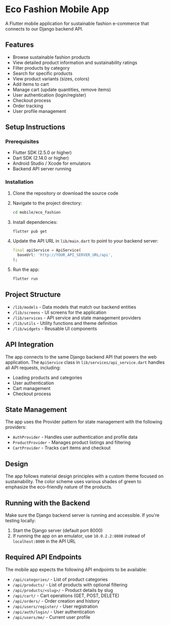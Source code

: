 # Eco Fashion Mobile App

A Flutter mobile application for sustainable fashion e-commerce that connects to our Django backend API.

## Features

- Browse sustainable fashion products
- View detailed product information and sustainability ratings
- Filter products by category
- Search for specific products
- View product variants (sizes, colors)
- Add items to cart
- Manage cart (update quantities, remove items)
- User authentication (login/register)
- Checkout process
- Order tracking
- User profile management

## Setup Instructions

### Prerequisites

- Flutter SDK (2.5.0 or higher)
- Dart SDK (2.14.0 or higher)
- Android Studio / Xcode for emulators
- Backend API server running

### Installation

1. Clone the repository or download the source code

2. Navigate to the project directory:
   ```bash
   cd mobile/eco_fashion
   ```

3. Install dependencies:
   ```bash
   flutter pub get
   ```

4. Update the API URL in `lib/main.dart` to point to your backend server:
   ```dart
   final apiService = ApiService(
     baseUrl: 'http://YOUR_API_SERVER_URL/api',
   );
   ```

5. Run the app:
   ```bash
   flutter run
   ```

## Project Structure

- `/lib/models` - Data models that match our backend entities
- `/lib/screens` - UI screens for the application
- `/lib/services` - API service and state management providers
- `/lib/utils` - Utility functions and theme definition
- `/lib/widgets` - Reusable UI components

## API Integration

The app connects to the same Django backend API that powers the web application. The `ApiService` class in `lib/services/api_service.dart` handles all API requests, including:

- Loading products and categories
- User authentication
- Cart management
- Checkout process

## State Management

The app uses the Provider pattern for state management with the following providers:

- `AuthProvider` - Handles user authentication and profile data
- `ProductProvider` - Manages product listings and filtering
- `CartProvider` - Tracks cart items and checkout

## Design

The app follows material design principles with a custom theme focused on sustainability. The color scheme uses various shades of green to emphasize the eco-friendly nature of the products.

## Running with the Backend

Make sure the Django backend server is running and accessible. If you're testing locally:

1. Start the Django server (default port 8000)
2. If running the app on an emulator, use `10.0.2.2:8000` instead of `localhost:8000` in the API URL

## Required API Endpoints

The mobile app expects the following API endpoints to be available:

- `/api/categories/` - List of product categories
- `/api/products/` - List of products with optional filtering
- `/api/products/<slug>/` - Product details by slug
- `/api/cart/` - Cart operations (GET, POST, DELETE)
- `/api/orders/` - Order creation and history
- `/api/users/register/` - User registration
- `/api/auth/login/` - User authentication
- `/api/users/me/` - Current user profile